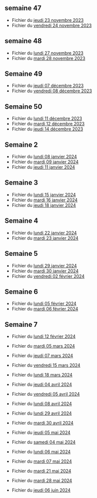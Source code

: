## semaine 47

- Fichier du [jeudi 23 novembre 2023](./6eme2/2023-11-23_6eme2.pdf)
- Fichier du [vendredi 24 novembre 2023](./6eme2/2023-11-24_6eme2.pdf)


## semaine 48
 
- Fichier du [lundi 27 novembre 2023](./6eme2/2023-11-27_6eme2.pdf)
- Fichier du [mardi 28 novembre 2023](./6eme2/2023-11-28_6eme2.pdf)

## Semaine 49 

- Fichier du [jeudi 07 décembre 2023](./6eme2/2023-12-07_6eme2.pdf)
- Fichier du [vendredi 08 décembre 2023](./6eme2/2023-12-08_6eme2.pdf)

## Semaine 50

- Fichier du [lundi 11 décembre 2023](./6eme2/2023-12-11_6eme2.pdf)
- Fichier du [mardi 12 décembre 2023](./6eme2/2023-12-12_6eme2.pdf)
- Fichier du [jeudi 14 décembre 2023](./6eme2/2023-12-14_6eme2.pdf)

## Semaine 2

- Fichier du [lundi 08 janvier 2024](./6eme2/2024-01-08_6eme2.pdf)
- Fichier du [mardi 09 janvier 2024](./6eme2/2024-01-09_6eme2.pdf)
- Fichier du [jeudi 11 janvier 2024](./6eme2/2024-01-11_6eme2.pdf)

## Semaine 3 

- Fichier du [lundi 15 janvier 2024](./6eme2/2024-01-15_6eme2.pdf)
- Fichier du [mardi 16 janvier 2024](./6eme2/2024-01-16_6eme2.pdf)
- Fichier du [jeudi 18 janvier 2024](./6eme2/2024-01-18_6eme2.pdf)

## Semaine 4

- Fichier du [lundi 22 janvier 2024](./6eme2/2024-01-22_6eme2.pdf)
- Fichier du [mardi 23 janvier 2024](./6eme2/2024-01-23_6eme2.pdf)

## Semaine 5

- Fichier du [lundi 29 janvier 2024](./6eme2/2024-01-29_6eme2.pdf)
- Fichier du [mardi 30 janvier 2024](./6eme2/2024-01-30_6eme2.pdf)
- Fichier du [vendredi 02 février 2024](./6eme2/2024-02-02_6eme2.pdf)

## Semaine 6

- Fichier du [lundi 05 février 2024](./6eme2/2024-02-05_6eme2.pdf)
- Fichier du [mardi 06 février 2024](./6eme2/2024-02-06_6eme2.pdf)

## Semaine 7 

- Fichier du [lundi 12 février 2024](./6eme2/2024-02-12_6eme2.pdf)
- Fichier du [mardi 05 mars 2024](./6eme2/2024-03-05_6eme2.pdf)
- Fichier du [jeudi 07 mars 2024](./6eme2/2024-03-07_6eme2.pdf)
- Fichier du [vendredi 15 mars 2024](./6eme2/2024-03-15_6eme2.pdf)


- Fichier du [lundi 18 mars 2024](./6eme2/2024-03-18_6eme2.pdf)
- Fichier du [jeudi 04 avril 2024](./6eme2/2024-04-04_6eme2.pdf)
- Fichier du [vendredi 05 avril 2024](./6eme2/2024-04-05_6eme2.pdf)

- Fichier du [lundi 08 avril 2024](./6eme2/2024-04-08_6eme2.pdf)

- Fichier du [lundi 29 avril 2024](./6eme2/2024-04-29_6eme2.pdf)
- Fichier du [mardi 30 avril 2024](./6eme2/2024-04-30_6eme2.pdf)
- Fichier du [jeudi 05 mai 2024](./6eme2/2024-05-02_6eme2.pdf)

- Fichier du [samedi 04 mai 2024](./6eme2/2024-05-04_6eme2.pdf)
- Fichier du [lundi 06 mai 2024](./6eme2/2024-05-06_6eme2.pdf)
- Fichier du [mardi 07 mai 2024](./6eme2/2024-05-07_6eme2.pdf)
- Fichier du [mardi 21 mai 2024](./6eme2/2024-05-21_6eme2.pdf)
- Fichier du [mardi 28 mai 2024](./6eme2/2024-05-28_6eme2.pdf)
- Fichier du [jeudi 06 juin 2024](./6eme2/2024-06-06_6eme2.pdf)
